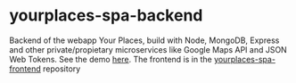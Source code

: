 # yourplaces-spa-backend
Backend of the webapp Your Places, build with Node, MongoDB, Express and other private/propietary microservices like Google Maps API and JSON Web Tokens.
See the demo [here](https://your-places-spa.web.app/).
The frontend is in the [yourplaces-spa-frontend](https://github.com/johan-apo/yourplaces-spa-frontend) repository
